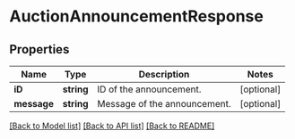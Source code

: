 # AuctionAnnouncementResponse

## Properties
Name | Type | Description | Notes
------------ | ------------- | ------------- | -------------
**iD** | **string** | ID of the announcement. | [optional] 
**message** | **string** | Message of the announcement. | [optional] 

[[Back to Model list]](../README.md#documentation-for-models) [[Back to API list]](../README.md#documentation-for-api-endpoints) [[Back to README]](../README.md)


